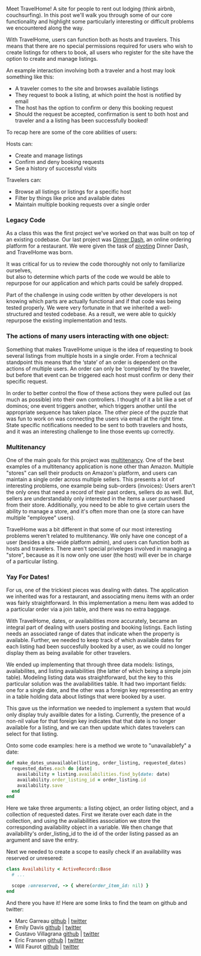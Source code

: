 Meet TravelHome! A site for people to rent out lodging (think airbnb, couchsurfing).  In this
post we'll walk you through some of our core functionality and highlight some
particularly interesting or difficult problems we encountered along the way.

With TravelHome, users can function both as hosts and travelers.  This means that
there are no special permissions required for users who wish to create listings for
others to book, all users who register for the site have the option to create and manage
listings.

An example interaction involving both a traveler and a host may look something like this:

- A traveler comes to the site and browses available listings
- They request to book a listing, at which point the host is notified by email
- The host has the option to confirm or deny this booking request
- Should the request be accepted, confirmation is sent to both host and traveler
and a a listing has been successfully booked!

To recap here are some of the core abilities of users:

Hosts can:

- Create and manage listings
- Confirm and deny booking requests
- See a history of successful visits

Travelers can:

- Browse all listings or listings for a specific host
- Filter by things like price and available dates
- Maintain multiple booking requests over a single order

### Legacy Code
As a class this was the first project we've worked on that was built on top of an existing
codebase.  Our last project was [Dinner Dash](http://tutorials.jumpstartlab.com/projects/dinner_dash.html),
an online ordering platform for a restaurant.  We were given the task of
[pivoting](http://tutorials.jumpstartlab.com/projects/the_pivot.html) Dinner Dash,
and TravelHome was born.  

It was critical for us to review the code thoroughly not only to familiarize ourselves,  
but also to determine which parts of the code we would be able to repurpose for our
application and which parts could be safely dropped.

Part of the challenge in using code written by other developers is not knowing which parts are actually
functional and if that code was being tested properly.  We were very fortunate in that we inherited a well-structured
and tested codebase.  As a result, we were able to quickly repurpose the existing implementation and tests.

### The actions of many users interacting with one object:
Something that makes TravelHome unique is the idea of requesting to book several listings
from multiple hosts in a single order.  From a technical standpoint this means that the ‘state’ of
an order is dependent on the actions of multiple users.  An order can only be ‘completed’ by the
traveler, but before that event can be triggered each host must confirm or deny their specific request.

In order to better control the flow of these actions they were pulled out (as much as possible) into their
own controllers. I thought of it a bit like a set of dominos; one event triggers another, which triggers
another until the appropriate sequence has taken place. The other piece of the puzzle that was fun to work
on was connecting the users via email at the right time. State specific notifications needed to be sent to both
travelers and hosts, and it was an interesting challenge to line those events up correctly.

### Multitenancy
One of the main goals for this project was [multitenancy](https://en.wikipedia.org/wiki/Multitenancy).
One of the best examples of a multitenancy application is none other than Amazon.  Multiple "stores"
can sell their products on Amazon's platform, and users can maintain a single order
across multiple sellers.  This presents a lot of interesting problems, one example being sub-orders (invoices):
Users aren't the only ones that need a record of their past orders, sellers do as well.  But,
sellers are understandably only interested in the items a user purchased from their store.  Additionally,
you need to be able to give certain users the ability to manage a store, and it's often
more than one (a store can have multiple "employee" users).

TravelHome was a bit different in that some of our most interesting problems weren't related
to multitenancy.  We only have one concept of a user (besides a site-wide platform admin), and
users can function both as hosts and travelers.  There aren't special priveleges involved in
managing a "store", because as it is now only one user (the host) will ever be in charge of a
particular listing.

### Yay For Dates!
For us, one of the trickiest pieces was dealing with dates.  The application we inherited was for a restaurant,
and associating menu items with an order was fairly straightforward.  In this implementation a
menu item was added to a particular order via a join table, and there was no extra baggage.

With TravelHome, dates, or availabilities more accurately, became an integral part of dealing
with users posting and booking listings.  Each listing needs an associated
range of dates that indicate when the property is available.  Further, we needed to keep
track of which available dates for each listing had been succesfully booked by a user, as
we could no longer display them as being available for other travelers.

We ended up implementing that through three data models: listings, availabilites, and listing
availabilities (the latter of which being a simple join table).  Modeling listing data was
straightforward, but the key to this particular solution was the availabilities table.  It had
two important fields: one for a single date, and the other was a foreign key representing an
entry in a table holding data about listings that were booked by a user.

This gave us the information we needed to implement a system that would only display truly
availble dates for a listing.  Currently, the presence of a non-nil value for that foreign key
indicates that that date is no longer available for a listing, and we can then update which dates
travelers can select for that listing.

Onto some code examples: here is a method we wrote to "unavailablefy" a date:

```ruby
def make_dates_unavailable(listing, order_listing, requested_dates)
  requested_dates.each do |date|
    availability = listing.availabilities.find_by(date: date)
    availability.order_listing_id = order_listing.id
    availability.save
  end
end
```

Here we take three arguments: a listing object, an order listing object, and a collection of requested
dates.  First we iterate over each date in the collection, and using
the availabilities association we store the corresponding availability object in a variable.
We then change that availability's order_listing_id to the id of the order listing passed
as an argument and save the entry.

Next we needed to create a scope to easily check if an availability was reserved or unresered:

```ruby
class Availability < ActiveRecord::Base
  # ...

  scope :unreserved, -> { where(order_item_id: nil) }
end
```

And there you have it!  Here are some links to find the team on github and twitter:

- Marc Garreau [github](https://github.com/MarcGarreau) | [twitter](https://twitter.com/MarcGarreau)
- Emily Davis [github](https://github.com/emilyadavis303) | [twitter](https://twitter.com/emilyadavis303)
- Gustavo Villagrana [github](https://github.com/GusVilla303) | [twitter](https://twitter.com/GusVilla303)
- Eric Fransen [github](https://github.com/ericfransen) | [twitter](https://twitter.com/eric_fransen)
- Will Faurot [github](https://github.com/wfro) | [twitter](https://twitter.com/will_faurot)
